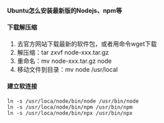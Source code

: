 #### Ubuntu怎么安装最新版的Nodejs、npm等


#### 下载解压缩
1. 去官方网站下载最新的软件包，或者用命令wget下载
2. 解压缩：tar zxvf node-xxx.tar.gz 
3. 重命名：mv node-xxx.tar.gz node
4. 移动文件到目录：mv node /usr/local

#### 建立软连接
```
ln -s /usr/loca/node/bin/node /usr/bin/node
ln -s /usr/loca/node/bin/npm /usr/bin/npm
ln -s /usr/loca/node/bin/npx /usr/bin/npx

```
